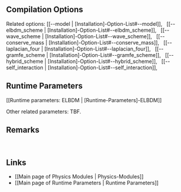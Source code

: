 
## Compilation Options

Related options:
[[--model | [Installation]-Option-List#--model]], &nbsp;
[[--elbdm_scheme | [Installation]-Option-List#--elbdm_scheme]], &nbsp;
[[--wave_scheme | [Installation]-Option-List#--wave_scheme]], &nbsp;
[[--conserve_mass | [Installation]-Option-List#--conserve_mass]], &nbsp;
[[--laplacian_four | [Installation]-Option-List#--laplacian_four]], &nbsp;
[[--gramfe_scheme | [Installation]-Option-List#--gramfe_scheme]], &nbsp;
[[--hybrid_scheme | [Installation]-Option-List#--hybrid_scheme]], &nbsp;
[[--self_interaction | [Installation]-Option-List#--self_interaction]], &nbsp;


## Runtime Parameters
[[Runtime parameters: ELBDM | [Runtime-Parameters]-ELBDM]]

Other related parameters:
TBF.


## Remarks


<br>

## Links
* [[Main page of Physics Modules | Physics-Modules]]
* [[Main page of Runtime Parameters | Runtime Parameters]]
